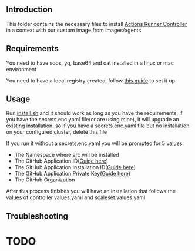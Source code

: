 ## Introduction

This folder contains the necessary files to install [Actions Runner Controller](https://github.com/actions/actions-runner-controller) in a context with our custom image from images/agents

## Requirements

You need to have sops, yq, base64 and cat installed in a linux or mac environment

You need to have a local registry created, follow [this guide](images/registry/README.MD) to set it up

## Usage

Run [install.sh](install.sh) and it should work as long as you have the requirements, if you have the secrets.enc.yaml file(or are using mine), it will upgrade an existing installation, so if you have a secrets.enc.yaml file but no installation on your configured cluster, delete this file

If you run it without a secrets.enc.yaml you will be prompted for 5 values:

-   The Namespace where arc will be installed
-   The GitHub Application ID([Guide here](https://docs.github.com/en/actions/hosting-your-own-runners/managing-self-hosted-runners-with-actions-runner-controller/authenticating-to-the-github-api#authenticating-arc-with-a-github-app))
-   The GitHub Application Installation ID([Guide here](https://docs.github.com/en/actions/hosting-your-own-runners/managing-self-hosted-runners-with-actions-runner-controller/authenticating-to-the-github-api#authenticating-arc-with-a-github-app))
-   The GitHub Application Private Key([Guide here](https://docs.github.com/en/actions/hosting-your-own-runners/managing-self-hosted-runners-with-actions-runner-controller/authenticating-to-the-github-api#authenticating-arc-with-a-github-app))
-   The GitHub Organization

After this process finishes you will have an installation that follows the values of controller.values.yaml and scaleset.values.yaml

## Troubleshooting

#  TODO